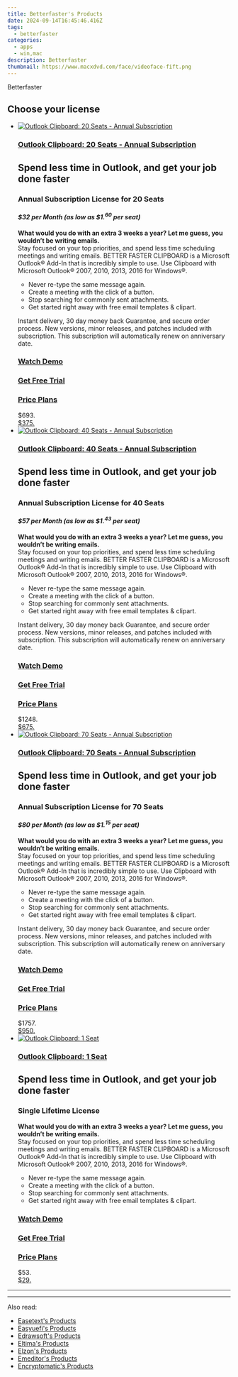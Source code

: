 ```yaml
---
title: Betterfaster's Products
date: 2024-09-14T16:45:46.416Z
tags: 
  - betterfaster
categories: 
  - apps
  - win,mac
description: Betterfaster
thumbnail: https://www.macxdvd.com/face/videoface-fift.png
---
```


Betterfaster

<!--__INIT__BEGIN__TAG__PRODUCTS__LIST__-->
<!--__INIT__END__TAG__PRODUCTS__LIST__-->

<!--__INIT__BEGIN__TAG__FEED_PRODUCTS__LIST__-->
## Choose your license

<div class="home-content-container">
  <ul class="home-article-list">
    <li class="home-article-item flex flex-row feedProduct">
      <div class="basis-1/3 lg:basis-1/4 xl:basis-1/5 relative flex justify-center items-center overflow-hidden">
                <a href="" class="w-24 h-24 md:w-28 md:h-28 lg:w-32 lg:h-32 xl:w-42 xl:h-42 max-w-24 max-h-24 md:max-w-28 md:max-h-28 lg:max-w-32 lg:max-h-32 xl:max-w-42 xl:max-h-42 -pt-2">
          <img src="https://thmb.techidaily.com/056b5dc5bf38553fc5e62980ac558058cdfef6fae043dca04e140a16eeec969f.jpg" alt="Outlook Clipboard: 20 Seats - Annual Subscription" class="relative w-full h-full rounded-full object-cover dark:brightness-75 -mt-4 p-4">
        </a>
              </div>
      <div class="flex flex-col gap-5 px-7 pb-7 basis-2/3 lg:basis-3/4 xl:basis-4/5  pt-5">
        <h3 class="home-article-title"><a href="">Outlook Clipboard: 20 Seats - Annual Subscription</a></h3>
        <div class="home-article-content markdown-body">
                  <html><head></head><body><h2>
	Spend less time in Outlook, and get your job done faster</h2>
<h3>
	Annual Subscription License for 20 Seats</h3>
<h4>
	<em>$32 per Month (as low as $1.<span style="font-size: smaller; vertical-align: super;">60</span> per seat)</em></h4>
<p>
	<strong>What would you do with an extra 3 weeks a year? Let me guess, you wouldn’t be writing emails.</strong><br>
	Stay focused on your top priorities, and spend less time scheduling meetings and writing emails. BETTER FASTER CLIPBOARD is a Microsoft Outlook® Add-In that is incredibly simple to use. Use Clipboard with Microsoft Outlook® 2007, 2010, 2013, 2016 for Windows®.</p>
<ul>
	<li>
		Never re-type the same message again.</li>
	<li>
		Create a meeting with the click of a button.</li>
	<li>
		Stop searching for commonly sent attachments.</li>
	<li>
		Get started right away with free email templates &amp; clipart.</li>
</ul>
<p>
	Instant delivery, 30 day money back Guarantee, and secure order process. New versions, minor releases, and patches included with subscription. This subscription will automatically renew on anniversary date.</p>
<h3>
	<a href="https://www.betterfaster.solutions/clipboard-for-outlook/#Video" target="_blank">Watch Demo</a></h3>
<h3>
	<a href="https://www.betterfaster.solutions/downloads/#clipboard" target="_blank">Get Free Trial</a></h3>
<h3>
	<a href="https://www.betterfaster.solutions/clipboard-for-outlook/#PricePlan" target="_blank">Price Plans</a></h3></body></html>                </div>
        <div class="flex flex-row feedProduct-Price">
          <div class="feedProduct-Price--Old">
            <span class="feedProduct-Price--Currency">$</span>693<span class="feedProduct-Price--Cents">.</span>
          </div>
          <div class="">
            <a href="">
            <span class="feedProduct-Price--Currency">$</span>375<span class="feedProduct-Price--Cents">.</span>
            </a>
          </div>
        </div>
      </div>
    </li>
    <li class="home-article-item flex flex-row feedProduct">
      <div class="basis-1/3 lg:basis-1/4 xl:basis-1/5 relative flex justify-center items-center overflow-hidden">
                <a href="" class="w-24 h-24 md:w-28 md:h-28 lg:w-32 lg:h-32 xl:w-42 xl:h-42 max-w-24 max-h-24 md:max-w-28 md:max-h-28 lg:max-w-32 lg:max-h-32 xl:max-w-42 xl:max-h-42 -pt-2">
          <img src="https://thmb.techidaily.com/056b5dc5bf38553fc5e62980ac558058cdfef6fae043dca04e140a16eeec969f.jpg" alt="Outlook Clipboard: 40 Seats - Annual Subscription" class="relative w-full h-full rounded-full object-cover dark:brightness-75 -mt-4 p-4">
        </a>
              </div>
      <div class="flex flex-col gap-5 px-7 pb-7 basis-2/3 lg:basis-3/4 xl:basis-4/5  pt-5">
        <h3 class="home-article-title"><a href="">Outlook Clipboard: 40 Seats - Annual Subscription</a></h3>
        <div class="home-article-content markdown-body">
                  <html><head></head><body><h2>
	Spend less time in Outlook, and get your job done faster</h2>
<h3>
	Annual Subscription License for 40 Seats</h3>
<h4>
	<em>$57 per Month (as low as $1.<span style="font-size: smaller; vertical-align: super;">43</span> per seat)</em></h4>
<p>
	<strong>What would you do with an extra 3 weeks a year? Let me guess, you wouldn’t be writing emails.</strong><br>
	Stay focused on your top priorities, and spend less time scheduling meetings and writing emails. BETTER FASTER CLIPBOARD is a Microsoft Outlook® Add-In that is incredibly simple to use. Use Clipboard with Microsoft Outlook® 2007, 2010, 2013, 2016 for Windows®.</p>
<ul>
	<li>
		Never re-type the same message again.</li>
	<li>
		Create a meeting with the click of a button.</li>
	<li>
		Stop searching for commonly sent attachments.</li>
	<li>
		Get started right away with free email templates &amp; clipart.</li>
</ul>
<p>
	Instant delivery, 30 day money back Guarantee, and secure order process. New versions, minor releases, and patches included with subscription. This subscription will automatically renew on anniversary date.</p>
<h3>
	<a href="https://www.betterfaster.solutions/clipboard-for-outlook/#Video" target="_blank">Watch Demo</a></h3>
<h3>
	<a href="https://www.betterfaster.solutions/downloads/#clipboard" target="_blank">Get Free Trial</a></h3>
<h3>
	<a href="https://www.betterfaster.solutions/clipboard-for-outlook/#PricePlan" target="_blank">Price Plans</a></h3></body></html>                </div>
        <div class="flex flex-row feedProduct-Price">
          <div class="feedProduct-Price--Old">
            <span class="feedProduct-Price--Currency">$</span>1248<span class="feedProduct-Price--Cents">.</span>
          </div>
          <div class="">
            <a href="">
            <span class="feedProduct-Price--Currency">$</span>675<span class="feedProduct-Price--Cents">.</span>
            </a>
          </div>
        </div>
      </div>
    </li>
    <li class="home-article-item flex flex-row feedProduct">
      <div class="basis-1/3 lg:basis-1/4 xl:basis-1/5 relative flex justify-center items-center overflow-hidden">
                <a href="" class="w-24 h-24 md:w-28 md:h-28 lg:w-32 lg:h-32 xl:w-42 xl:h-42 max-w-24 max-h-24 md:max-w-28 md:max-h-28 lg:max-w-32 lg:max-h-32 xl:max-w-42 xl:max-h-42 -pt-2">
          <img src="https://thmb.techidaily.com/056b5dc5bf38553fc5e62980ac558058cdfef6fae043dca04e140a16eeec969f.jpg" alt="Outlook Clipboard: 70 Seats - Annual Subscription" class="relative w-full h-full rounded-full object-cover dark:brightness-75 -mt-4 p-4">
        </a>
              </div>
      <div class="flex flex-col gap-5 px-7 pb-7 basis-2/3 lg:basis-3/4 xl:basis-4/5  pt-5">
        <h3 class="home-article-title"><a href="">Outlook Clipboard: 70 Seats - Annual Subscription</a></h3>
        <div class="home-article-content markdown-body">
                  <html><head></head><body><h2>
	Spend less time in Outlook, and get your job done faster</h2>
<h3>
	Annual Subscription License for 70 Seats</h3>
<h4>
	<em>$80 per Month (as low as $1.<span style="font-size: smaller; vertical-align: super;">15</span> per seat)</em></h4>
<p>
	<strong>What would you do with an extra 3 weeks a year? Let me guess, you wouldn’t be writing emails.</strong><br>
	Stay focused on your top priorities, and spend less time scheduling meetings and writing emails. BETTER FASTER CLIPBOARD is a Microsoft Outlook® Add-In that is incredibly simple to use. Use Clipboard with Microsoft Outlook® 2007, 2010, 2013, 2016 for Windows®.</p>
<ul>
	<li>
		Never re-type the same message again.</li>
	<li>
		Create a meeting with the click of a button.</li>
	<li>
		Stop searching for commonly sent attachments.</li>
	<li>
		Get started right away with free email templates &amp; clipart.</li>
</ul>
<p>
	Instant delivery, 30 day money back Guarantee, and secure order process. New versions, minor releases, and patches included with subscription. This subscription will automatically renew on anniversary date.</p>
<h3>
	<a href="https://www.betterfaster.solutions/clipboard-for-outlook/#Video" target="_blank">Watch Demo</a></h3>
<h3>
	<a href="https://www.betterfaster.solutions/downloads/#clipboard" target="_blank">Get Free Trial</a></h3>
<h3>
	<a href="https://www.betterfaster.solutions/clipboard-for-outlook/#PricePlan" target="_blank">Price Plans</a></h3></body></html>                </div>
        <div class="flex flex-row feedProduct-Price">
          <div class="feedProduct-Price--Old">
            <span class="feedProduct-Price--Currency">$</span>1757<span class="feedProduct-Price--Cents">.</span>
          </div>
          <div class="">
            <a href="">
            <span class="feedProduct-Price--Currency">$</span>950<span class="feedProduct-Price--Cents">.</span>
            </a>
          </div>
        </div>
      </div>
    </li>
    <li class="home-article-item flex flex-row feedProduct">
      <div class="basis-1/3 lg:basis-1/4 xl:basis-1/5 relative flex justify-center items-center overflow-hidden">
                <a href="" class="w-24 h-24 md:w-28 md:h-28 lg:w-32 lg:h-32 xl:w-42 xl:h-42 max-w-24 max-h-24 md:max-w-28 md:max-h-28 lg:max-w-32 lg:max-h-32 xl:max-w-42 xl:max-h-42 -pt-2">
          <img src="https://thmb.techidaily.com/056b5dc5bf38553fc5e62980ac558058cdfef6fae043dca04e140a16eeec969f.jpg" alt="Outlook Clipboard: 1 Seat" class="relative w-full h-full rounded-full object-cover dark:brightness-75 -mt-4 p-4">
        </a>
              </div>
      <div class="flex flex-col gap-5 px-7 pb-7 basis-2/3 lg:basis-3/4 xl:basis-4/5  pt-5">
        <h3 class="home-article-title"><a href="">Outlook Clipboard: 1 Seat</a></h3>
        <div class="home-article-content markdown-body">
                  <html><head></head><body><h2>
	Spend less time in Outlook, and get your job done faster</h2>
<h3>
	Single Lifetime License</h3>
<p>
	<strong>What would you do with an extra 3 weeks a year? Let me guess, you wouldn’t be writing emails.</strong><br>
	Stay focused on your top priorities, and spend less time scheduling meetings and writing emails. BETTER FASTER CLIPBOARD is a Microsoft Outlook® Add-In that is incredibly simple to use. Use Clipboard with Microsoft Outlook® 2007, 2010, 2013, 2016 for Windows®.</p>
<ul>
	<li>
		Never re-type the same message again.</li>
	<li>
		Create a meeting with the click of a button.</li>
	<li>
		Stop searching for commonly sent attachments.</li>
	<li>
		Get started right away with free email templates &amp; clipart.</li>
</ul>
<h3>
	<a href="https://www.betterfaster.solutions/clipboard-for-outlook/#Video" target="_blank">Watch Demo</a></h3>
<h3>
	<a href="https://www.betterfaster.solutions/downloads/#clipboard" target="_blank">Get Free Trial</a></h3>
<h3>
	<a href="https://www.betterfaster.solutions/clipboard-for-outlook/#PricePlan" target="_blank">Price Plans</a></h3></body></html>                </div>
        <div class="flex flex-row feedProduct-Price">
          <div class="feedProduct-Price--Old">
            <span class="feedProduct-Price--Currency">$</span>53<span class="feedProduct-Price--Cents">.</span>
          </div>
          <div class="">
            <a href="">
            <span class="feedProduct-Price--Currency">$</span>29<span class="feedProduct-Price--Cents">.</span>
            </a>
          </div>
        </div>
      </div>
    </li>
  </ul>
</div>

<hr><!--__INIT__END__TAG__FEED_PRODUCTS__LIST__-->

<hr>

<ins class="adsbygoogle"
      style="display:block"
      data-ad-client="ca-pub-7571918770474297"
      data-ad-slot="8358498916"
      data-ad-format="auto"
      data-full-width-responsive="true"></ins>

<span class="atpl-alsoreadstyle">Also read:</span>
<div><ul>
<li><a href="https://tools.techidaily.com/easetext/products/"><u>Easetext's Products</u></a></li>
<li><a href="https://tools.techidaily.com/easyuefi/products/"><u>Easyuefi's Products</u></a></li>
<li><a href="https://tools.techidaily.com/edrawsoft/products/"><u>Edrawsoft's Products</u></a></li>
<li><a href="https://tools.techidaily.com/eltima/products/"><u>Eltima's Products</u></a></li>
<li><a href="https://tools.techidaily.com/elzon/products/"><u>Elzon's Products</u></a></li>
<li><a href="https://tools.techidaily.com/emeditor/products/"><u>Emeditor's Products</u></a></li>
<li><a href="https://tools.techidaily.com/encryptomatic/products/"><u>Encryptomatic's Products</u></a></li>
</ul></div>

